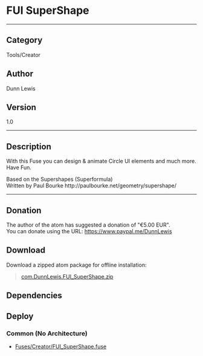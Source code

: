 # FUI SuperShape
___

## Category
Tools/Creator

## Author
Dunn Lewis

## Version
1.0

___

## Description
<p>With this Fuse you can design & animate Circle UI elements and much more. Have Fun.</p>

<p>Based on the Supershapes (Superformula)<br>
Written by Paul Bourke http://paulbourke.net/geometry/supershape/</p>

___

## Donation
The author of the atom has suggested a donation of "€5.00 EUR".  
You can donate using the URL: <a href="https://www.paypal.me/DunnLewis">https://www.paypal.me/DunnLewis</a>
## Download

Download a zipped atom package for offline installation:
> [com.DunnLewis.FUI_SuperShape.zip](https://gitlab.com/WeSuckLess/Reactor/-/archive/master/Reactor-master.zip?path=Atoms/com.DunnLewis.FUI_SuperShape)  

## Dependencies

## Deploy

### Common (No Architecture)

<ul>
<li><a href="https://gitlab.com/WeSuckLess/Reactor/-/blob/master/Atoms/com.DunnLewis.FUI_SuperShape/Fuses/Creator/FUI_SuperShape.fuse?ref_type=heads">Fuses/Creator/FUI_SuperShape.fuse</a></li>
</ul>
